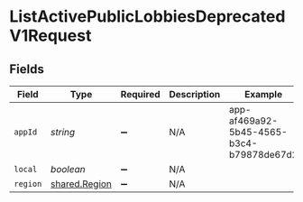 # ListActivePublicLobbiesDeprecatedV1Request


## Fields

| Field                                                 | Type                                                  | Required                                              | Description                                           | Example                                               |
| ----------------------------------------------------- | ----------------------------------------------------- | ----------------------------------------------------- | ----------------------------------------------------- | ----------------------------------------------------- |
| `appId`                                               | *string*                                              | :heavy_minus_sign:                                    | N/A                                                   | app-af469a92-5b45-4565-b3c4-b79878de67d2              |
| `local`                                               | *boolean*                                             | :heavy_minus_sign:                                    | N/A                                                   |                                                       |
| `region`                                              | [shared.Region](../../../sdk/models/shared/region.md) | :heavy_minus_sign:                                    | N/A                                                   |                                                       |